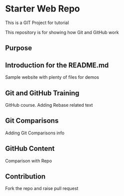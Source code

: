 # Starter Web Repo

This is a GIT Project for tutorial

This repository is for showing how Git and GitHub work

## Purpose

## Introduction for the README.md

Sample website with plenty of files for demos

## Git and GitHub Training
GitHub course.
Adding Rebase related text


## Git Comparisons
Adding Git Comparisons info

## GitHub Content 
Comparison with Repo

## Contribution
Fork the repo and raise pull request